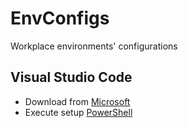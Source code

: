 # EnvConfigs
Workplace environments' configurations

## Visual Studio Code
  * Download from [Microsoft](https://code.visualstudio.com/docs/?dv=win)
  * Execute setup [PowerShell](https://github.com/DominikJaniec/EnvConfigs/blob/master/vscode/_prepare.ps1)
